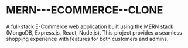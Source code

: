 # MERN---ECOMMERCE--CLONE
A full-stack E-Commerce web application built using the MERN stack (MongoDB, Express.js, React, Node.js). This project provides a seamless shopping experience with features for both customers and admins.
